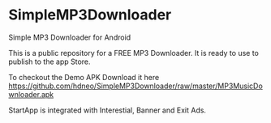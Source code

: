 # SimpleMP3Downloader
Simple MP3 Downloader for Android

This is a public repository for a FREE MP3 Downloader.
It is ready to use to publish to the app Store.

To checkout the Demo APK Download it here
https://github.com/hdneo/SimpleMP3Downloader/raw/master/MP3MusicDownloader.apk

StartApp is integrated with Interestial, Banner and Exit Ads.

